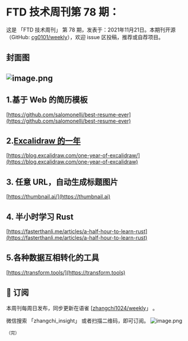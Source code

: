 # FTD 技术周刊第 78 期：
这是 「FTD 技术周刊」 第 78 期，发表于：2021年11月21日。本期刊开源（GitHub: [cg0101/weekly](https://github.com/cg0101/weekly)），欢迎 issue 区投稿，推荐或自荐项目。
## 封面图


## ![image.png](https://cdn.nlark.com/yuque/0/2021/png/132503/1636941257373-bb52f548-32bd-4347-8108-9a1365ad50ca.png#clientId=u5b0b63b6-cc2b-4&from=paste&height=335&id=u22d14fd0&margin=%5Bobject%20Object%5D&name=image.png&originHeight=670&originWidth=1080&originalType=binary&ratio=1&size=1719643&status=done&style=none&taskId=u71809681-8b01-41b1-a3eb-16f3083066b&width=540)
## 1.基于 Web 的简历模板 
[https://github.com/salomonelli/best-resume-ever](https://github.com/salomonelli/best-resume-ever)

## 2.[Excalidraw 的一年](https://blog.excalidraw.com/one-year-of-excalidraw/)
[https://blog.excalidraw.com/one-year-of-excalidraw/](https://blog.excalidraw.com/one-year-of-excalidraw)

## 3. 任意 URL，自动生成标题图片
[https://thumbnail.ai/](https://thumbnail.ai)

## 4. 半小时学习 Rust 
[https://fasterthanli.me/articles/a-half-hour-to-learn-rust](https://fasterthanli.me/articles/a-half-hour-to-learn-rust)

## 5.各种数据互相转化的工具 
[https://transform.tools/](https://transform.tools)



## 📅 订阅
本周刊每周日发布，同步更新在语雀 [[zhangchi1024/weekly](https://www.yuque.com/zhangchi1024/weekly)」 。


微信搜索 「zhangchi_insight」 或者扫描二维码，即可订阅。
    ![image.png](https://cdn.nlark.com/yuque/0/2021/jpeg/132503/1640750963398-e8538e9e-6b96-46f7-abff-c93b56bdd377.jpeg?x-oss-process=image%2Fwatermark%2Ctype_d3F5LW1pY3JvaGVp%2Csize_36%2Ctext_5byg6amw%2Ccolor_FFFFFF%2Cshadow_50%2Ct_80%2Cg_se%2Cx_10%2Cy_10%2Fresize%2Cw_426%2Climit_0)
    
    （完）